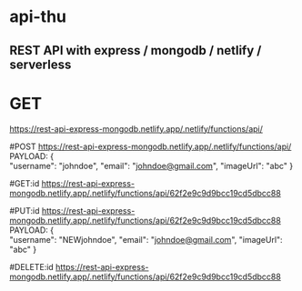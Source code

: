 # api-thu

## REST API with express / mongodb / netlify / serverless 

# GET
https://rest-api-express-mongodb.netlify.app/.netlify/functions/api/

#POST
https://rest-api-express-mongodb.netlify.app/.netlify/functions/api/
PAYLOAD:
{    
    "username": "johndoe",
    "email": "johndoe@gmail.com",
    "imageUrl": "abc"
}

#GET:id
https://rest-api-express-mongodb.netlify.app/.netlify/functions/api/62f2e9c9d9bcc19cd5dbcc88

#PUT:id
https://rest-api-express-mongodb.netlify.app/.netlify/functions/api/62f2e9c9d9bcc19cd5dbcc88
PAYLOAD:
{    
    "username": "NEWjohndoe",
    "email": "johndoe@gmail.com",
    "imageUrl": "abc"
}

#DELETE:id
https://rest-api-express-mongodb.netlify.app/.netlify/functions/api/62f2e9c9d9bcc19cd5dbcc88
